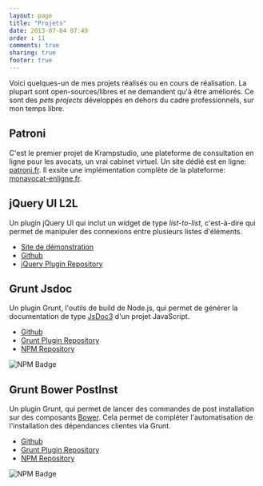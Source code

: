 ```yaml
---
layout: page
title: "Projets"
date: 2013-07-04 07:49
order : 11
comments: true
sharing: true
footer: true
---
```


Voici quelques-un de mes projets réalisés ou en cours de réalisation. La plupart sont open-sources/libres et ne demandent qu'à être améliorés. Ce sont des _pets projects_ développés en dehors du cadre professionnels, sur mon temps libre.

## Patroni

C'est le premier projet de Krampstudio, une plateforme de consultation en ligne pour les avocats, un vrai cabinet virtuel. Un site dédié est en ligne: [patroni.fr](http://patroni.fr).
Il exsite une implémentation complète de la plateforme: [monavocat-enligne.fr](http://monavocat-enligne.fr).

## jQuery UI L2L

Un plugin jQuery UI qui inclut un widget de type _list-to-list_, c'est-à-dire qui permet de manipuler des connexions entre plusieurs listes d'éléments.

 - [Site de démonstration](http://krampstudio.com/jquerui-l2l/)
 - [Github](https://github.com/krampstudio/jquerui-l2l/)
 - [jQuery Plugin Repository](http://plugins.jquery.com/jqueryui-l2l/)

## Grunt Jsdoc

Un plugin Grunt, l'outils de build de Node.js, qui permet de générer la documentation de type [JsDoc3](http://usejsdoc.org) d'un projet JavaScript.

 - [Github](https://github.com/krampstudio/grunt-jsdoc-plugin/)
 - [Grunt Plugin Repository](http://gruntjs.com/plugins/jsdoc)
 - [NPM Repository](https://npmjs.org/package/grunt-jsdoc)

![NPM Badge](https://nodei.co/npm/grunt-jsdoc.png?downloads=true&stars=true)

## Grunt Bower PostInst

Un plugin Grunt, qui permet de lancer des commandes de post installation sur des composants [Bower](http://bower.io). Cela permet de compléter l'automatisation de l'installation  des dépendances clientes via Grunt.

 - [Github](https://github.com/krampstudio/grunt-bower-postinst/)
 - [Grunt Plugin Repository](http://gruntjs.com/plugins/bower-postinst)
 - [NPM Repository](https://npmjs.org/package/grunt-bower-postinst)

![NPM Badge](https://nodei.co/npm/grunt-bower-postinst.png?downloads=true&stars=true)

